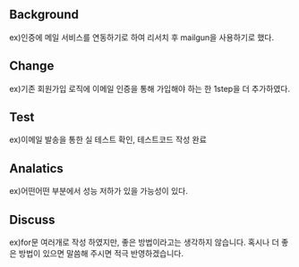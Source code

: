Background
---
ex)인증에 메일 서비스를 연동하기로 하여 리서치 후 mailgun을 사용하기로 했다.

Change
---
ex)기존 회원가입 로직에 이메일 인증을 통해 가입해야 하는 한 1step을 더 추가하였다.

Test
---
ex)이메일 발송을 통한 실 테스트 확인, 테스트코드 작성 완료

Analatics
---
ex)어떤어떤 부분에서 성능 저하가 있을 가능성이 있다.

Discuss
---
ex)for문 여러개로 작성 하였지만, 좋은 방법이라고는 생각하지 않습니다. 혹시나 더 좋은 방법이 있으면 말씀해 주시면 적극 반영하겠습니다.